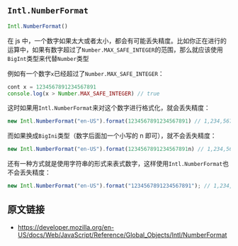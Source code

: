 ## `Intl.NumberFormat`

```js
Intl.NumberFormat()
```

在 js 中，一个数字如果太大或者太小，都会有可能丢失精度。比如你正在进行的运算中，如果有数字超过了`Number.MAX_SAFE_INTEGER`的范围，那么就应该使用`BigInt`类型来代替`Number`类型

例如有一个数字`x`已经超过了`Number.MAX_SAFE_INTEGER`：

```js
cont x = 1234567891234567891
console.log(x > Number.MAX_SAFE_INTEGER) // true
```

这时如果用`Intl.NumberFormat`来对这个数字进行格式化，就会丢失精度：

```js
new Intl.NumberFormat("en-US").format(1234567891234567891) // 1,234,567,891,234,568,000
```

而如果换成`BigIni`类型（数字后面加一个小写的 n 即可），就不会丢失精度：

```js
new Intl.NumberFormat("en-US").format(1234567891234567891n) // 1,234,567,891,234,567,891
```

还有一种方式就是使用字符串的形式来表式数字，这样使用`Intl.NumberFormat`也不会丢失精度：

```js
new Intl.NumberFormat("en-US").format("1234567891234567891"); // 1,234,567,891,234,567,891
```

## 原文链接

* https://developer.mozilla.org/en-US/docs/Web/JavaScript/Reference/Global_Objects/Intl/NumberFormat